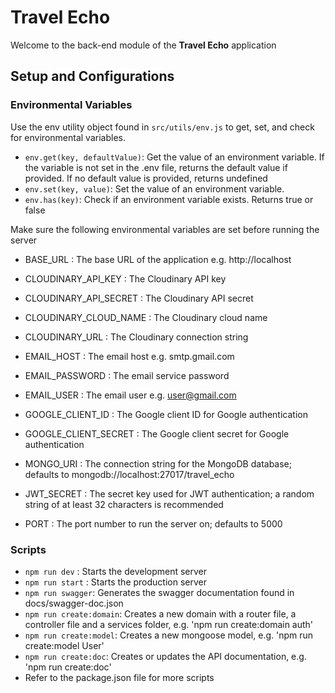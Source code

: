 # Travel Echo

Welcome to the back-end module of the **Travel Echo** application

## Setup and Configurations

### Environmental Variables

Use the env utility object found in `src/utils/env.js` to get, set, and check for environmental variables.

- `env.get(key, defaultValue)`: Get the value of an environment variable. If the variable is not set in the .env file, returns the default value if provided. If no default value is provided, returns undefined
- `env.set(key, value)`: Set the value of an environment variable.
- `env.has(key)`: Check if an environment variable exists. Returns true or false

Make sure the following environmental variables are set before running the server

- BASE_URL : The base URL of the application e.g. http://localhost

- CLOUDINARY_API_KEY : The Cloudinary API key
- CLOUDINARY_API_SECRET : The Cloudinary API secret
- CLOUDINARY_CLOUD_NAME : The Cloudinary cloud name
- CLOUDINARY_URL : The Cloudinary connection string

- EMAIL_HOST : The email host e.g. smtp.gmail.com
- EMAIL_PASSWORD : The email service password
- EMAIL_USER : The email user e.g. user@gmail.com

- GOOGLE_CLIENT_ID : The Google client ID for Google authentication
- GOOGLE_CLIENT_SECRET : The Google client secret for Google authentication

- MONGO_URI : The connection string for the MongoDB database; defaults to mongodb://localhost:27017/travel_echo

- JWT_SECRET : The secret key used for JWT authentication; a random string of at least 32 characters is recommended

- PORT : The port number to run the server on; defaults to 5000

### Scripts

- `npm run dev` : Starts the development server
- `npm run start` : Starts the production server
- `npm run swagger`: Generates the swagger documentation found in docs/swagger-doc.json
- `npm run create:domain`: Creates a new domain with a router file, a controller file and a services folder, e.g. 'npm run create:domain auth'
- `npm run create:model`: Creates a new mongoose model, e.g. 'npm run create:model User'
- `npm run create:doc`: Creates or updates the API documentation, e.g. 'npm run create:doc'
- Refer to the package.json file for more scripts
